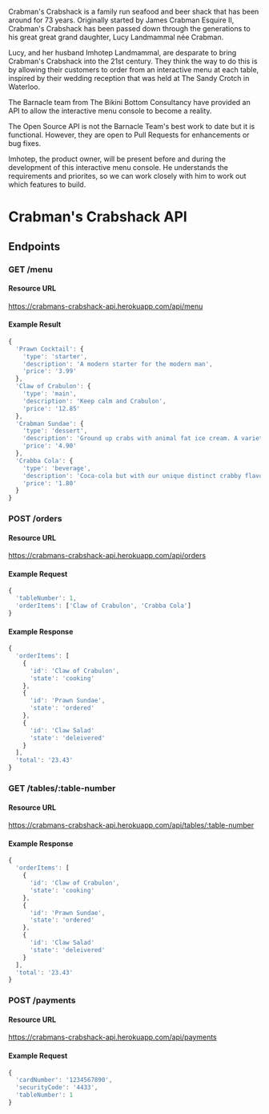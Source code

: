 Crabman's Crabshack is a family run seafood and beer shack that has been around for 73 years.  Originally started by James Crabman Esquire II, Crabman's Crabshack has been passed down through the generations to his great great grand daughter, Lucy Landmammal née Crabman.

Lucy, and her husband Imhotep Landmammal, are desparate to bring Crabman's Crabshack into the 21st century. They think the way to do this is by allowing their customers to order from an interactive menu at each table, inspired by their wedding reception that was held at The Sandy Crotch in Waterloo.

The Barnacle team from The Bikini Bottom Consultancy have provided an API to allow the interactive menu console to become a reality.

The Open Source API is not the Barnacle Team's best work to date but it is functional. However, they are open to Pull Requests for enhancements or bug fixes.

Imhotep, the product owner, will be present before and during the development of this interactive menu console. He understands the requirements and priorites, so we can work closely with him to work out which features to build.

# Crabman's Crabshack API

## Endpoints

### GET /menu

#### Resource URL

https://crabmans-crabshack-api.herokuapp.com/api/menu

#### Example Result

```javascript
{
  'Prawn Cocktail': {
    'type': 'starter',
    'description': 'A modern starter for the modern man',
    'price': '3.99'
  },
  'Claw of Crabulon': {
    'type': 'main',
    'description': 'Keep calm and Crabulon',
    'price': '12.85'
  },
  'Crabman Sundae': {
    'type': 'dessert',
    'description': 'Ground up crabs with animal fat ice cream. A variety of sauces available.',
    'price': '4.90'
  },
  'Crabba Cola': {
    'type': 'beverage',
    'description': 'Coca-cola but with our unique distinct crabby flavour',
    'price': '1.80'
  }
}
```

### POST /orders

#### Resource URL

https://crabmans-crabshack-api.herokuapp.com/api/orders

#### Example Request

```javascript
{
  'tableNumber': 1,
  'orderItems': ['Claw of Crabulon', 'Crabba Cola']
}
```

#### Example Response

```javascript
{
  'orderItems': [
    {
      'id': 'Claw of Crabulon',
      'state': 'cooking'
    },
    {
      'id': 'Prawn Sundae',
      'state': 'ordered'
    },
    {
      'id': 'Claw Salad'
      'state': 'deleivered'
    }
  ],
  'total': '23.43'
}
```

### GET /tables/:table-number

#### Resource URL

https://crabmans-crabshack-api.herokuapp.com/api/tables/:table-number

#### Example Response

```javascript
{
  'orderItems': [
    {
      'id': 'Claw of Crabulon',
      'state': 'cooking'
    },
    {
      'id': 'Prawn Sundae',
      'state': 'ordered'
    },
    {
      'id': 'Claw Salad'
      'state': 'deleivered'
    }
  ],
  'total': '23.43'
}
```

### POST /payments

#### Resource URL

https://crabmans-crabshack-api.herokuapp.com/api/payments

#### Example Request

```javascript
{
  'cardNumber': '1234567890',
  'securityCode': '4433',
  'tableNumber': 1
}
```
